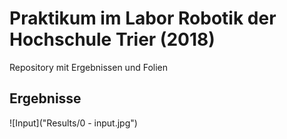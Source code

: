 # Praktikum im Labor Robotik der Hochschule Trier (2018)
Repository mit Ergebnissen und Folien

## Ergebnisse
![Input]("Results/0 - input.jpg")
